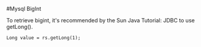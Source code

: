 #Mysql BigInt



To retrieve bigint, it's recommended by the Sun Java Tutorial: JDBC to use getLong().
 
	Long value = rs.getLong(1);
